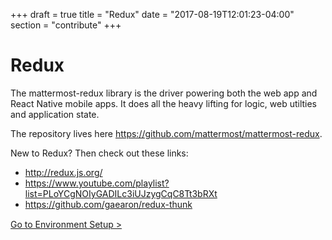 +++
draft = true
title = "Redux"
date = "2017-08-19T12:01:23-04:00"
section = "contribute"
+++

# Redux

The mattermost-redux library is the driver powering both the web app and React Native mobile apps. It does all the heavy lifting for logic, web utilties and application state.

The repository lives here https://github.com/mattermost/mattermost-redux.

New to Redux? Then check out these links:

* http://redux.js.org/
* https://www.youtube.com/playlist?list=PLoYCgNOIyGADILc3iUJzygCqC8Tt3bRXt
* https://github.com/gaearon/redux-thunk

<div style="margin-top: 15px;">
<span class="pull-right"><a href="{{< contributeurl >}}/redux/developer-setup/">Go to Environment Setup ></a></span>
</div>
<br/>
